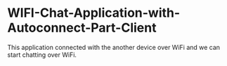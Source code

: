 # WIFI-Chat-Application-with-Autoconnect-Part-Client
This application connected with the another device over WiFi and we can start chatting over WiFi.
